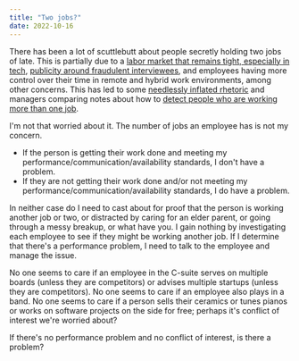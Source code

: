 ```yaml
---
title: "Two jobs?"
date: 2022-10-16
---
```


There has been a lot of scuttlebutt about people secretly holding two jobs of late. This is partially due to a [labor market that remains tight, especially in tech](https://www.infoworld.com/article/3670596/tech-job-market-is-up-this-year.html), [publicity around fraudulent interviewees](https://www.nytimes.com/2022/02/17/business/jobs-hiring-fraud.html), and employees having more control over their time in remote and hybrid work environments, among other concerns. This has led to some [needlessly inflated rhetoric](https://www.linkedin.com/posts/activity-6986537924460785664-PxHd/) and managers comparing notes about how to [detect people who are working more than one job](https://www.askamanager.org/2021/09/is-there-a-way-to-find-out-if-someone-secretly-has-two-full-time-jobs.html).

I'm not that worried about it. The number of jobs an employee has is not my concern.

- If the person is getting their work done and meeting my performance/communication/availability standards, I don't have a problem.
- If they are not getting their work done and/or not meeting my performance/communication/availability standards, I do have a problem.

In neither case do I need to cast about for proof that the person is working another job or two, or distracted by caring for an elder parent, or going through a messy breakup, or what have you. I gain nothing by investigating each employee to see if they might be working another job. If I determine that there's a performance problem, I need to talk to the employee and manage the issue.

No one seems to care if an employee in the C-suite serves on multiple boards (unless they are competitors) or advises multiple startups (unless they are competitors). No one seems to care if an employee also plays in a band. No one seems to care if a person sells their ceramics or tunes pianos or works on software projects on the side for free; perhaps it's conflict of interest we're worried about?

If there's no performance problem and no conflict of interest, is there a problem?
